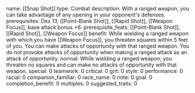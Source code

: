 name: [[Snap Shot]]
type: Combat
description: With a ranged weapon, you can take advantage of any opening in your opponent's defenses.
prerequisites: Dex 13, [[Point-Blank Shot]], [[Rapid Shot]], [[Weapon Focus]], base attack bonus +6.
prerequisite_feats: [[Point-Blank Shot]], [[Rapid Shot]], [[Weapon Focus]]
benefit: While wielding a ranged weapon with which you have [[Weapon Focus]], you threaten squares within 5 feet of you. You can make attacks of opportunity with that ranged weapon. You do not provoke attacks of opportunity when making a ranged attack as an attack of opportunity.
normal: While wielding a ranged weapon, you threaten no squares and can make no attacks of opportunity with that weapon.
special: 0
teamwork: 0
critical: 0
grit: 0
style: 0
performance: 0
racial: 0
companion_familiar: 0
race_name: 0
note: 0
goal: 0
completion_benefit: 0
multiples: 0
suggested_traits: 0
